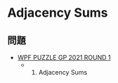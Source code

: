 # Adjacency Sums

## 問題
- [WPF PUZZLE GP 2021 ROUND 1](../questions/wpfpgp2021-1.md)
	- 1. Adjacency Sums
